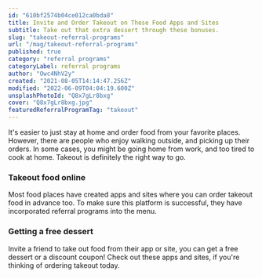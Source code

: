 ```yaml
---
id: "610bf2574b04ce012ca0bda8"
title: Invite and Order Takeout on These Food Apps and Sites
subtitle: Take out that extra dessert through these bonuses.
slug: "takeout-referral-programs"
url: "/mag/takeout-referral-programs"
published: true
category: "referral programs"
categoryLabel: referral programs
author: "Owc4NhV2y"
created: "2021-08-05T14:14:47.256Z"
modified: "2022-06-09T04:04:19.600Z"
unsplashPhotoId: "Q8x7gLr8bxg"
cover: "Q8x7gLr8bxg.jpg"
featuredReferralProgramTag: "takeout"
---
```

It's easier to just stay at home and order food from your favorite places. However, there are people who enjoy walking outside, and picking up their orders. In some cases, you might be going home from work, and too tired to cook at home. Takeout is definitely the right way to go.

### **Takeout food online**

Most food places have created apps and sites where you can order takeout food in advance too. To make sure this platform is successful, they have incorporated referral programs into the menu.

### **Getting a free dessert**

Invite a friend to take out food from their app or site, you can get a free dessert or a discount coupon! Check out these apps and sites, if you're thinking of ordering takeout today.